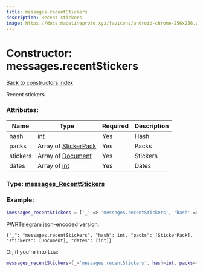 ```yaml
---
title: messages.recentStickers
description: Recent stickers
image: https://docs.madelineproto.xyz/favicons/android-chrome-256x256.png
---
```

# Constructor: messages.recentStickers  
[Back to constructors index](index.md)



Recent stickers

### Attributes:

| Name     |    Type       | Required | Description |
|----------|---------------|----------|-------------|
|hash|[int](../types/int.md) | Yes|Hash|
|packs|Array of [StickerPack](../types/StickerPack.md) | Yes|Packs|
|stickers|Array of [Document](../types/Document.md) | Yes|Stickers|
|dates|Array of [int](../types/int.md) | Yes|Dates|



### Type: [messages\_RecentStickers](../types/messages_RecentStickers.md)


### Example:

```php
$messages_recentStickers = ['_' => 'messages.recentStickers', 'hash' => int, 'packs' => [StickerPack, StickerPack], 'stickers' => [Document, Document], 'dates' => [int, int]];
```  

[PWRTelegram](https://pwrtelegram.xyz) json-encoded version:

```
{"_": "messages.recentStickers", "hash": int, "packs": [StickerPack], "stickers": [Document], "dates": [int]}
```


Or, if you're into Lua:

```lua
messages_recentStickers={_='messages.recentStickers', hash=int, packs={StickerPack}, stickers={Document}, dates={int}}

```


